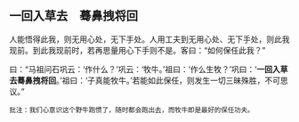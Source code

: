 ## 一回入草去　蓦鼻拽将回

人能悟得此我，则无用心处，无下手处。人用工夫到无用心处、无下手处，则此我现前。到此我现前时，若再思量用心下手则不是。客曰：“如何保任此我？”

曰：“马祖问石巩云：‘作什么？’巩云：‘牧牛。’祖曰：‘作么生牧？’巩曰：‘**一回入草去蓦鼻拽将回**。’祖曰：‘子真能牧牛。’若能如此保任，则发生一切三昧殊胜，不可思议。”

```xu
批注：我们心意识这个野牛跑惯了，随时都会跑出去，而牧牛即是最好的保任功夫。
```
